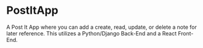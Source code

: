 # PostItApp


A Post It App where you can add a create, read, update, or delete a note for later reference. This utilizes a Python/Django Back-End and a React Front-End.

